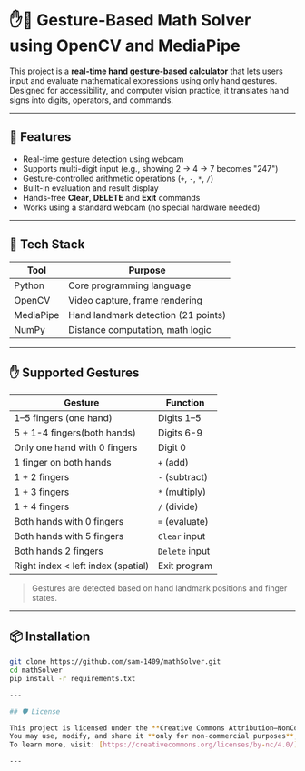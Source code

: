 # ✋🧠 Gesture-Based Math Solver using OpenCV and MediaPipe

This project is a **real-time hand gesture-based calculator** that lets users input and evaluate mathematical expressions using only hand gestures. Designed for accessibility, and computer vision practice, it translates hand signs into digits, operators, and commands.

---

## 🚀 Features

- Real-time gesture detection using webcam
- Supports multi-digit input (e.g., showing 2 → 4 → 7 becomes "247")
- Gesture-controlled arithmetic operations (`+`, `-`, `*`, `/`)
- Built-in evaluation and result display
- Hands-free **Clear**, **DELETE** and **Exit** commands
- Works using a standard webcam (no special hardware needed)

---

## 🧠 Tech Stack

| Tool        | Purpose                             |
|-------------|-------------------------------------|
| Python      | Core programming language           |
| OpenCV      | Video capture, frame rendering      |
| MediaPipe   | Hand landmark detection (21 points) |
| NumPy       | Distance computation, math logic    |

---

## ✋ Supported Gestures

| Gesture                             | Function        |
|-------------------------------------|-----------------|
| 1–5 fingers (one hand)              | Digits 1–5      |
| 5 + 1-4 fingers(both hands)         | Digits 6-9      |
| Only one hand with 0 fingers        | Digit 0         |
| 1 finger on both hands              | `+` (add)       |
| 1 + 2 fingers                       | `-` (subtract)  |
| 1 + 3 fingers                       | `*` (multiply)  |
| 1 + 4 fingers                       | `/` (divide)    |
| Both hands with 0 fingers           | `=` (evaluate)  |
| Both hands with 5 fingers           | `Clear` input   |
| Both hands 2 fingers                | `Delete` input  |
| Right index < left index (spatial)  | Exit program    |

> Gestures are detected based on hand landmark positions and finger states.

---

## 📦 Installation

```bash
git clone https://github.com/sam-1409/mathSolver.git
cd mathSolver
pip install -r requirements.txt

---

## 🛡️ License

This project is licensed under the **Creative Commons Attribution–NonCommercial 4.0 International License**.  
You may use, modify, and share it **only for non-commercial purposes**, with proper credit.  
To learn more, visit: [https://creativecommons.org/licenses/by-nc/4.0/](https://creativecommons.org/licenses/by-nc/4.0/)

---